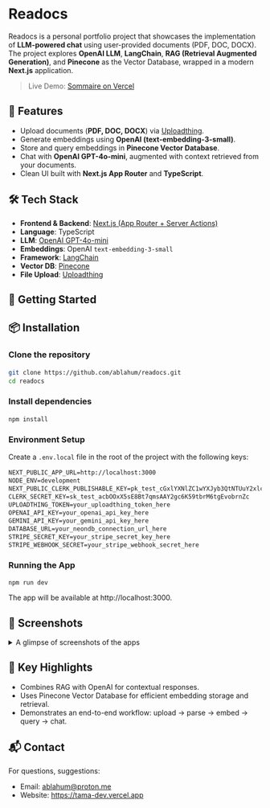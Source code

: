 # Readocs

Readocs is a personal portfolio project that showcases the implementation of **LLM-powered chat** using user-provided documents (PDF, DOC, DOCX). The project explores **OpenAI LLM**, **LangChain**, **RAG (Retrieval Augmented Generation)**, and **Pinecone** as the Vector Database, wrapped in a modern **Next.js** application.

> Live Demo: [Sommaire on Vercel](https://readocs-ablahum.vercel.app)

## 🚀 Features

- Upload documents (**PDF, DOC, DOCX**) via [Uploadthing](https://uploadthing.com/).
- Generate embeddings using **OpenAI (text-embedding-3-small)**.
- Store and query embeddings in **Pinecone Vector Database**.
- Chat with **OpenAI GPT-4o-mini**, augmented with context retrieved from your documents.
- Clean UI built with **Next.js App Router** and **TypeScript**.

## 🛠️ Tech Stack
- **Frontend & Backend**: [Next.js (App Router + Server Actions)](https://nextjs.org/)
- **Language**: TypeScript
- **LLM**: [OpenAI GPT-4o-mini](https://platform.openai.com/)
- **Embeddings**: OpenAI `text-embedding-3-small`
- **Framework**: [LangChain](https://www.langchain.com/)
- **Vector DB**: [Pinecone](https://www.pinecone.io/)
- **File Upload**: [Uploadthing](https://uploadthing.com/)

## 🚀 Getting Started

## 📦 Installation
### Clone the repository
```bash
git clone https://github.com/ablahum/readocs.git
cd readocs
```

### Install dependencies
```
npm install
```

### Environment Setup
Create a `.env.local` file in the root of the project with the following keys:
```
NEXT_PUBLIC_APP_URL=http://localhost:3000
NODE_ENV=development
NEXT_PUBLIC_CLERK_PUBLISHABLE_KEY=pk_test_cGxlYXNlZC1wYXJyb3QtNTUuY2xlcmsuYWNjb3VudHMuZGV2JA
CLERK_SECRET_KEY=sk_test_acbOOxX5sE8Bt7qmsAAY2gc6K59tbrM6tgEvobrnZc
UPLOADTHING_TOKEN=your_uploadthing_token_here
OPENAI_API_KEY=your_openai_api_key_here
GEMINI_API_KEY=your_gemini_api_key_here
DATABASE_URL=your_neondb_connection_url_here
STRIPE_SECRET_KEY=your_stripe_secret_key_here
STRIPE_WEBHOOK_SECRET=your_stripe_webhook_secret_here
```

### Running the App
```
npm run dev
```
The app will be available at http://localhost:3000.

## 📸 Screenshots
<details>
  <summary>A glimpse of screenshots of the apps</summary>

  ### Upload page
  ![home](https://github.com/ablahum/sommaire/blob/main/public/upload.png)
  ### Ask page
  ![upload](https://github.com/ablahum/sommaire/blob/main/public/ask.png)
  ### Ask with Answer page
  ![dashboard](https://github.com/ablahum/sommaire/blob/main/public/ask-answer.png)
</details>

## 🔑 Key Highlights
- Combines RAG with OpenAI for contextual responses.
- Uses Pinecone Vector Database for efficient embedding storage and retrieval.
- Demonstrates an end-to-end workflow: upload → parse → embed → query → chat.

## 📬 Contact
For questions, suggestions:
- Email: ablahum@proton.me
- Website: https://tama-dev.vercel.app